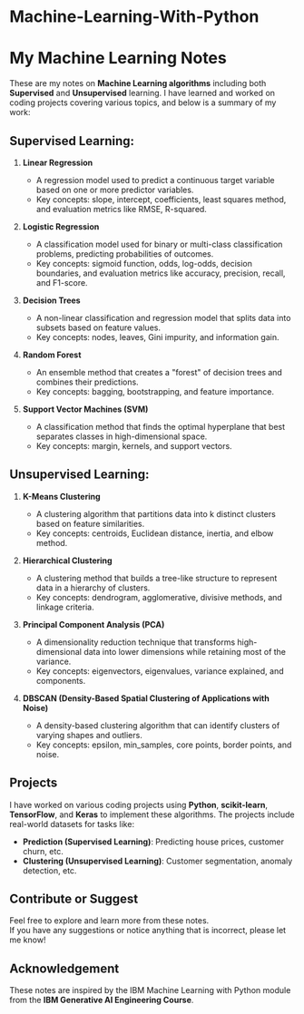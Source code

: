 # Machine-Learning-With-Python

# My Machine Learning Notes

These are my notes on **Machine Learning algorithms** including both **Supervised** and **Unsupervised** learning. I have learned and worked on coding projects covering various topics, and below is a summary of my work:

## Supervised Learning:
1. **Linear Regression**
   - A regression model used to predict a continuous target variable based on one or more predictor variables.
   - Key concepts: slope, intercept, coefficients, least squares method, and evaluation metrics like RMSE, R-squared.
   
2. **Logistic Regression**
   - A classification model used for binary or multi-class classification problems, predicting probabilities of outcomes.
   - Key concepts: sigmoid function, odds, log-odds, decision boundaries, and evaluation metrics like accuracy, precision, recall, and F1-score.

3. **Decision Trees**
   - A non-linear classification and regression model that splits data into subsets based on feature values.
   - Key concepts: nodes, leaves, Gini impurity, and information gain.
   
4. **Random Forest**
   - An ensemble method that creates a "forest" of decision trees and combines their predictions.
   - Key concepts: bagging, bootstrapping, and feature importance.

5. **Support Vector Machines (SVM)**
   - A classification method that finds the optimal hyperplane that best separates classes in high-dimensional space.
   - Key concepts: margin, kernels, and support vectors.

## Unsupervised Learning:
1. **K-Means Clustering**
   - A clustering algorithm that partitions data into k distinct clusters based on feature similarities.
   - Key concepts: centroids, Euclidean distance, inertia, and elbow method.
   
2. **Hierarchical Clustering**
   - A clustering method that builds a tree-like structure to represent data in a hierarchy of clusters.
   - Key concepts: dendrogram, agglomerative, divisive methods, and linkage criteria.

3. **Principal Component Analysis (PCA)**
   - A dimensionality reduction technique that transforms high-dimensional data into lower dimensions while retaining most of the variance.
   - Key concepts: eigenvectors, eigenvalues, variance explained, and components.

4. **DBSCAN (Density-Based Spatial Clustering of Applications with Noise)**
   - A density-based clustering algorithm that can identify clusters of varying shapes and outliers.
   - Key concepts: epsilon, min_samples, core points, border points, and noise.

## Projects
I have worked on various coding projects using **Python**, **scikit-learn**, **TensorFlow**, and **Keras** to implement these algorithms. The projects include real-world datasets for tasks like:
- **Prediction (Supervised Learning)**: Predicting house prices, customer churn, etc.
- **Clustering (Unsupervised Learning)**: Customer segmentation, anomaly detection, etc.
  
## Contribute or Suggest
Feel free to explore and learn more from these notes.  
If you have any suggestions or notice anything that is incorrect, please let me know!

## Acknowledgement 

These notes are inspired by the IBM Machine Learning with Python module from the __IBM Generative AI Engineering Course__.
